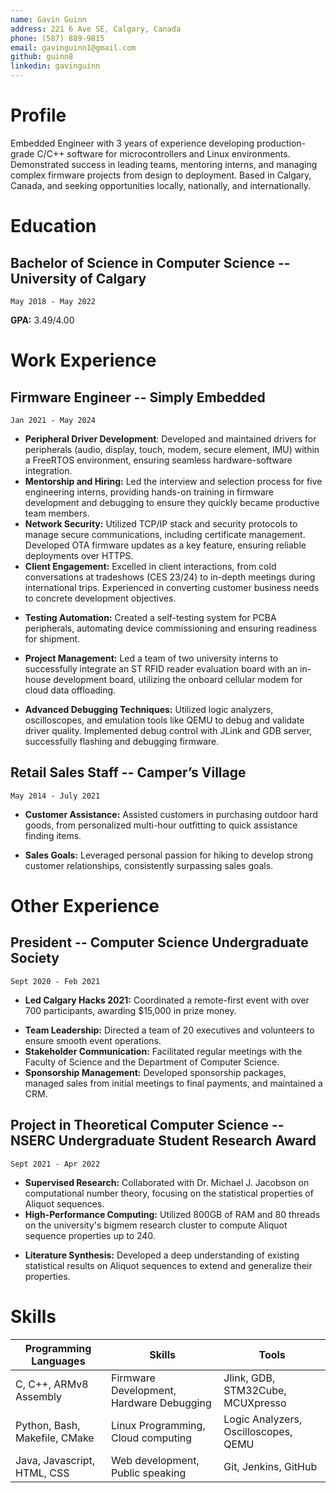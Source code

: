 ```yaml
---
name: Gavin Guinn
address: 221 6 Ave SE, Calgary, Canada
phone: (587) 889-9815
email: gavinguinn1@gmail.com
github: guinn8
linkedin: gavinguinn
---
```


# Profile

Embedded Engineer with 3 years of experience developing production-grade C/C++ software for microcontrollers and Linux environments. Demonstrated success in leading teams, mentoring interns, and managing complex firmware projects from design to deployment. Based in Calgary, Canada, and seeking opportunities locally, nationally, and internationally.

# Education

## Bachelor of Science in Computer Science -- University of Calgary

    May 2018 - May 2022

**GPA:** 3.49/4.00  

# Work Experience

## Firmware Engineer -- Simply Embedded  

    Jan 2021 - May 2024

- **Peripheral Driver Development**: Developed and maintained drivers for peripherals (audio, display, touch, modem, secure element, IMU) within a FreeRTOS environment, ensuring seamless hardware-software integration.
- **Mentorship and Hiring:** Led the interview and selection process for five engineering interns, providing hands-on training in  firmware development and debugging to ensure they quickly became productive team members.
- **Network Security:** Utilized TCP/IP stack and security protocols to manage secure communications, including certificate management. Developed OTA firmware updates as a key feature, ensuring reliable deployments over HTTPS.
- **Client Engagement:** Excelled in client interactions, from cold conversations at tradeshows (CES 23/24) to in-depth meetings during international trips. Experienced in converting customer business needs to concrete development objectives.
<!-- - **GUI Development:** Rendered MQTT messages into interfaces using LVGL widgets, sending responses to the cloud. -->
- **Testing Automation:** Created a self-testing system for PCBA peripherals, automating device commissioning and ensuring readiness for shipment.
<!-- - **Azure Debugging:** Used Azure and Python scripts to improve cloud-driven UI testing, developing extensive test cases with ChatGPT. -->
<!-- - **Team Collaboration:** Coordinated with management and a global team across time zones. -->
<!-- - **Time Management:** Delivered prototype hardware under tight deadlines. -->
<!-- - **Remote Collaboration:** Used Jira, Bitbucket, and Jenkins for agile project management, version control, and continuous integration. -->
- **Project Management:** Led a team of two university interns to successfully integrate an ST RFID reader evaluation board with an in-house development board, utilizing the onboard cellular modem for cloud data offloading.
<!-- - **STM32 PCBA Development:** Designed and integrated STM32U5 PCBA with electrical engineers, using STM32Cube for project setup and peripheral communication. -->
- **Advanced Debugging Techniques:** Utilized logic analyzers, oscilloscopes, and emulation tools like QEMU to debug and validate driver quality. Implemented debug control with JLink and GDB server, successfully flashing and debugging firmware.
<!-- - **Middleware Porting and Build Management:** Ported supplier middleware and managed makefile build system for streamlined and consistent project builds. -->
<!-- - **Hardware Collaboration:** Worked closely with Electrical Engineers to solve diverse problems including PCBA bring-up and hardware test automation. -->
<!-- - **Trade Show Sales:** Generated leads in high-traffic environments, engaged potential customers in technical and high-level conversations, gathered contact information, and followed up on leads. -->
<!-- - **Hardware Emulation:** Modified and recompiled a fork of the QEMU source to accurately emulate the Cortex-M7 platform. -->
<!-- - **Advanced Firmware Testing:** Intercepted real UART communication between the cellular modem and the emulated program, enabling the injection of errors in the AT command responses to test the real program's resilience to errors. -->

## Retail Sales Staff -- Camper’s Village

    May 2014 - July 2021

- **Customer Assistance:** Assisted customers in purchasing outdoor hard goods, from personalized multi-hour outfitting to quick assistance finding items.
<!-- - **Product Knowledge:** Utilized product information provided by brands and representatives to offer detail-oriented assistance. -->
- **Sales Goals:** Leveraged personal passion for hiking to develop strong customer relationships, consistently surpassing sales goals.

# Other Experience

## President -- Computer Science Undergraduate Society

    Sept 2020 - Feb 2021

- **Led Calgary Hacks 2021:** Coordinated a remote-first event with over 700 participants, awarding $15,000 in prize money.
<!-- - **Adapted Event Format:** Successfully pivoted from in-person to remote format, utilizing Discord for enrollment and communication. -->
<!-- - **Efficient Judging Coordination:** Managed the judging of 93 groups via Zoom within 2 hours with a meticulous plan. -->
- **Team Leadership:** Directed a team of 20 executives and volunteers to ensure smooth event operations.
- **Stakeholder Communication:** Facilitated regular meetings with the Faculty of Science and the Department of Computer Science.
- **Sponsorship Management:** Developed sponsorship packages, managed sales from initial meetings to final payments, and maintained a CRM.
<!-- - **Cold Lead Conversion:** Effectively converted cold leads into sponsors through strategic communication. -->
<!-- - **COVID-19 Navigation:** Successfully navigated society activities and stakeholder communications through pandemic challenges. -->
<!-- - **Hackathon Link:** [Calgary Hacks 2021](https://calgary-hacks-2021.devpost.com/) -->

## Project in Theoretical Computer Science -- NSERC Undergraduate Student Research Award  

    Sept 2021 - Apr 2022

- **Supervised Research:** Collaborated with Dr. Michael J. Jacobson on computational number theory, focusing on the statistical properties of Aliquot sequences.
- **High-Performance Computing:** Utilized 800GB of RAM and 80 threads on the university's bigmem research cluster to compute Aliquot sequence properties up to 240.
<!-- - **Code Optimization:** Systematically rewrote a C implementation, achieving over a tenfold increase in performance. -->
- **Literature Synthesis:** Developed a deep understanding of existing statistical results on Aliquot sequences to extend and generalize their properties.
<!-- - **System Resource Optimization:** Rewrote legacy code to utilize RAM over disk, significantly improving performance. -->
<!-- - **Algorithmic Improvements:** Implemented memory compression algorithms, enabling higher bounds in numerical computations. -->
<!-- - **Cluster Management:** Managed multi-day jobs on a research cluster using the SLURM scheduler. -->
<!-- - **Parallel Programming:** Developed parallel code using OpenMP, addressing reentrancy issues with shared memory access between threads. -->
<!-- - **Project Documentation:** [Aliquot Sequence Project](https://guinn8.github.io/aliquot/html/index.html) -->

# Skills

| **Programming Languages**     | **Skills**                               | **Tools**                            |
| ----------------------------- | ---------------------------------------- | ------------------------------------ |
| C, C++, ARMv8 Assembly        | Firmware Development, Hardware Debugging | Jlink, GDB, STM32Cube, MCUXpresso    |
| Python, Bash, Makefile, CMake | Linux Programming, Cloud computing       | Logic Analyzers, Oscilloscopes, QEMU |
| Java, Javascript, HTML, CSS   | Web development, Public speaking         | Git, Jenkins, GitHub                 |
